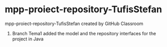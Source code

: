 # mpp-proiect-repository-TufisStefan
mpp-proiect-repository-TufisStefan created by GitHub Classroom

1. Branch Tema1 added the model and the repository interfaces for the project in Java 
